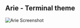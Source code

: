 ## Arie - Terminal theme   

![Arie Screenshot](https://raw.github.com/Alvinlz/arie-terminal-theme/master/screenshot.png)